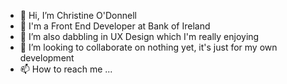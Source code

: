- 👋 Hi, I’m Christine O'Donnell
- 👀 I'm a Front End Developer at Bank of Ireland
- 🌱 I’m also dabbling in UX Design which I'm really enjoying
- 💞️ I’m looking to collaborate on nothing yet, it's just for my own development
- 📫 How to reach me ...

<!---
codonnell107/codonnell107 is a ✨ special ✨ repository because its `README.md` (this file) appears on your GitHub profile.
You can click the Preview link to take a look at your changes.
--->
